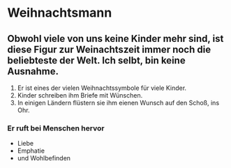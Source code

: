 
# Weihnachtsmann

## Obwohl viele von uns keine Kinder mehr sind, ist diese Figur zur Weinachtszeit immer noch die beliebteste der Welt. Ich selbt, bin keine Ausnahme.

1. Er ist eines der vielen Weihnachtssymbole für viele Kinder.
2. Kinder schreiben ihm Briefe mit Wünschen.
3. In einigen Ländern flüstern sie ihm eienen Wunsch auf den Schoß, ins Ohr.


### Er ruft bei Menschen hervor

* Liebe
* Emphatie
* und Wohlbefinden

